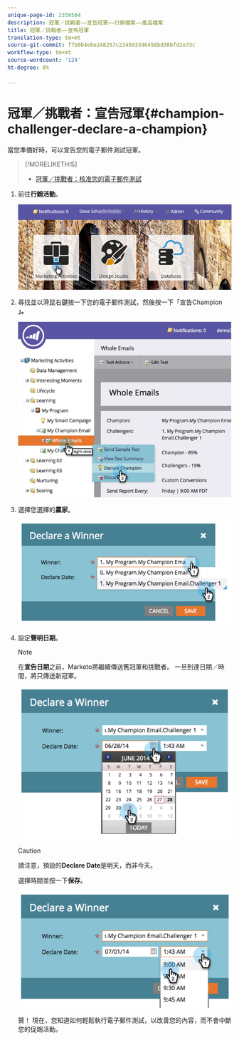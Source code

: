 ```yaml
---
unique-page-id: 2359584
description: 冠軍／挑戰者——宣告冠軍——行銷檔案——產品檔案
title: 冠軍／挑戰者——宣佈冠軍
translation-type: tm+mt
source-git-commit: f7b0b4ebe248257c234503346458bd38bfd2e73c
workflow-type: tm+mt
source-wordcount: '124'
ht-degree: 0%

---
```



# 冠軍／挑戰者：宣告冠軍{#champion-challenger-declare-a-champion}

當您準備好時，可以宣告您的電子郵件測試冠軍。

>[!MORELIKETHIS]
>
>* [冠軍／挑戰者：核准您的電子郵件測試](champion-challenger-approve-your-email-test.md)


1. 前往&#x200B;**行銷活動**。

   ![](assets/login-marketing-activities-2.png)

1. 尋找並以滑鼠右鍵按一下您的電子郵件測試，然後按一下「宣告Champion **」。**

   ![](assets/champion4.jpg)

1. 選擇您選擇的&#x200B;**贏家**。

   ![](assets/image2014-9-15-13-3a33-3a33.png)

1. 設定&#x200B;**聲明日期**。

   >[!NOTE]
   >
   >在&#x200B;**宣告日期**&#x200B;之前，Marketo將繼續傳送舊冠軍和挑戰者。 一旦到達日期／時間，將只傳送新冠軍。

   ![](assets/image2014-9-15-13-3a33-3a47.png)

   >[!CAUTION]
   >
   >請注意，預設的&#x200B;**Declare Date**&#x200B;是明天，而非今天。

   選擇時間並按一下&#x200B;**保存**。

   ![](assets/image2014-9-15-13-3a33-3a56.png)

   贊！ 現在，您知道如何輕鬆執行電子郵件測試，以改善您的內容，而不會中斷您的促銷活動。
